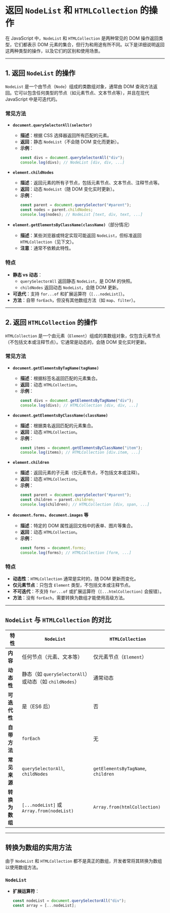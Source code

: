 # 返回 `NodeList` 和 `HTMLCollection` 的操作

在 JavaScript 中，`NodeList` 和 `HTMLCollection` 是两种常见的 DOM 操作返回类型，它们都表示 DOM 元素的集合，但行为和用途有所不同。以下是详细说明返回这两种类型的操作，以及它们的区别和使用场景。

---

## 1. 返回 `NodeList` 的操作

`NodeList` 是一个由节点（`Node`）组成的类数组对象，通常由 DOM 查询方法返回。它可以包含任何类型的节点（如元素节点、文本节点等），并且在现代 JavaScript 中是可迭代的。

### 常见方法

- **`document.querySelectorAll(selector)`**

  - **描述**：根据 CSS 选择器返回所有匹配的元素。
  - **返回**：静态 `NodeList`（不会随 DOM 变化而更新）。
  - **示例**：
    ```javascript
    const divs = document.querySelectorAll("div");
    console.log(divs); // NodeList [div, div, ...]
    ```

- **`element.childNodes`**

  - **描述**：返回元素的所有子节点，包括元素节点、文本节点、注释节点等。
  - **返回**：动态 `NodeList`（随 DOM 变化实时更新）。
  - **示例**：
    ```javascript
    const parent = document.querySelector("#parent");
    const nodes = parent.childNodes;
    console.log(nodes); // NodeList [text, div, text, ...]
    ```

- **`element.getElementsByClassName(className)`**（部分情况）
  - **描述**：某些浏览器或特定实现可能返回 `NodeList`，但标准返回 `HTMLCollection`（见下文）。
  - **注意**：通常不依赖此特性。

### 特点

- **静态 vs 动态**：
  - `querySelectorAll` 返回静态 `NodeList`，是 DOM 的快照。
  - `childNodes` 返回动态 `NodeList`，会随 DOM 更新。
- **可迭代**：支持 `for...of` 和扩展运算符（`[...nodeList]`）。
- **方法**：自带 `forEach`，但没有其他数组方法（如 `map`、`filter`）。

---

## 2. 返回 `HTMLCollection` 的操作

`HTMLCollection` 是一个由元素（`Element`）组成的类数组对象，仅包含元素节点（不包括文本或注释节点）。它通常是动态的，会随 DOM 变化实时更新。

### 常见方法

- **`document.getElementsByTagName(tagName)`**

  - **描述**：根据标签名返回匹配的元素集合。
  - **返回**：动态 `HTMLCollection`。
  - **示例**：
    ```javascript
    const divs = document.getElementsByTagName("div");
    console.log(divs); // HTMLCollection [div, div, ...]
    ```

- **`document.getElementsByClassName(className)`**

  - **描述**：根据类名返回匹配的元素集合。
  - **返回**：动态 `HTMLCollection`。
  - **示例**：
    ```javascript
    const items = document.getElementsByClassName("item");
    console.log(items); // HTMLCollection [div.item, ...]
    ```

- **`element.children`**

  - **描述**：返回元素的子元素（仅元素节点，不包括文本或注释）。
  - **返回**：动态 `HTMLCollection`。
  - **示例**：
    ```javascript
    const parent = document.querySelector("#parent");
    const children = parent.children;
    console.log(children); // HTMLCollection [div, span, ...]
    ```

- **`document.forms`、`document.images` 等**
  - **描述**：特定的 DOM 属性返回文档中的表单、图片等集合。
  - **返回**：动态 `HTMLCollection`。
  - **示例**：
    ```javascript
    const forms = document.forms;
    console.log(forms); // HTMLCollection [form, ...]
    ```

### 特点

- **动态性**：`HTMLCollection` 通常是实时的，随 DOM 更新而变化。
- **仅元素节点**：只包含 `Element` 类型，不包括文本或注释节点。
- **不可迭代**：不支持 `for...of` 或扩展运算符（`[...htmlCollection]` 会报错）。
- **方法**：没有 `forEach`，需要转换为数组才能使用高级方法。

---

## `NodeList` 与 `HTMLCollection` 的对比

| 特性           | `NodeList`                                             | `HTMLCollection`                   |
| -------------- | ------------------------------------------------------ | ---------------------------------- |
| **内容**       | 任何节点（元素、文本等）                               | 仅元素节点（`Element`）            |
| **动态性**     | 静态（如 `querySelectorAll`）或动态（如 `childNodes`） | 通常动态                           |
| **可迭代性**   | 是（ES6 后）                                           | 否                                 |
| **自带方法**   | `forEach`                                              | 无                                 |
| **常见来源**   | `querySelectorAll`, `childNodes`                       | `getElementsByTagName`, `children` |
| **转换为数组** | `[...nodeList]` 或 `Array.from(nodeList)`              | `Array.from(htmlCollection)`       |

---

## 转换为数组的实用方法

由于 `NodeList` 和 `HTMLCollection` 都不是真正的数组，开发者常将其转换为数组以使用数组方法。

### `NodeList`

- **扩展运算符**：
  ```javascript
  const nodeList = document.querySelectorAll("div");
  const array = [...nodeList];
  ```
